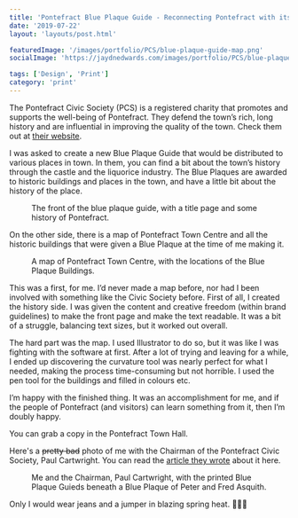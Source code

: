 ```yaml
---
title: 'Pontefract Blue Plaque Guide - Reconnecting Pontefract with its local history.'
date: '2019-07-22'
layout: 'layouts/post.html'

featuredImage: '/images/portfolio/PCS/blue-plaque-guide-map.png'
socialImage: 'https://jaydnedwards.com/images/portfolio/PCS/blue-plaque-guide-map.png'

tags: ['Design', 'Print']
category: 'print'
---
```


The Pontefract Civic Society (PCS) is a registered charity that promotes and supports the well-being of Pontefract. They defend the town’s rich, long history and are influential in improving the quality of the town. Check them out at [their website](https://www.pontefractcivicsociety.org.uk/about-us/).

I was asked to create a new Blue Plaque Guide that would be distributed to various places in town. In them, you can find a bit about the town’s history through the castle and the liquorice industry. The Blue Plaques are awarded to historic buildings and places in the town, and have a little bit about the history of the place.

<figure>
<img srcset="/images/portfolio/PCS/blue-plaque-guide-front.webp" src="/images/portfolio/PCS/blue-plaque-guide-front.jpg" alt="" />
<figcaption>The front of the blue plaque guide, with a title page and some history of Pontefract.</figcaption>
</figure>

On the other side, there is a map of Pontefract Town Centre and all the historic buildings that were given a Blue Plaque at the time of me making it. 

<figure>
<img srcset="/images/portfolio/PCS/blue-plaque-guide-map.webp" src="/images/portfolio/PCS/blue-plaque-guide-map.jpg" alt="" />
<figcaption>A map of Pontefract Town Centre, with the locations of the Blue Plaque Buildings.</figcaption>
</figure>

This was a first, for me. I’d never made a map before, nor had I been involved with something like the Civic Society before. First of all, I created the history side. I was given the content and creative freedom (within brand guidelines) to make the front page and make the text readable. It was a bit of a struggle, balancing text sizes, but it worked out overall.

The hard part was the map. I used Illustrator to do so, but it was like I was fighting with the software at first. After a lot of trying and leaving for a while, I ended up discovering the curvature tool was nearly perfect for what I needed, making the process time-consuming but not horrible. I used the pen tool for the buildings and filled in colours etc.

I’m happy with the finished thing. It was an accomplishment for me, and if the people of Pontefract (and visitors) can learn something from it, then I’m doubly happy.

You can grab a copy in the Pontefract Town Hall.

Here's a <s>pretty bad</s> photo of me with the Chairman of the Pontefract Civic Society, Paul Cartwright. You can read the [article they wrote](https://www.pontefractcivicsociety.org.uk/blue-plaque-guide-refreshed-for-first-time-in-almost-10-years/) about it here.

<figure>
<img src="/images/portfolio/PCS/me-with-guides.jpg" alt="" />
<figcaption>Me and the Chairman, Paul Cartwright, with the printed Blue Plaque Guieds beneath a Blue Plaque of Peter and Fred Asquith.</figcaption>
</figure>

Only I would wear jeans and a jumper in blazing spring heat. <span class="[ emoji ]" aria-hidden="true">🤷🏻‍♂️</span>